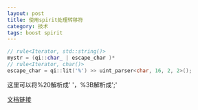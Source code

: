 ```yaml
---
layout: post
title: 使用spirit处理转移符
category: 技术
tags: boost spirit
---
```


```cpp
// rule<Iterator, std::string()>
mystr = (qi::char_ | escape_char )*
// rule<Iterator, char()>
escape_char = qi::lit('%') >> uint_parser<char, 16, 2, 2>();
```

这里可以将%20解析成' '，%3B解析成';'

[文档链接](http://www.boost.org/doc/libs/1_57_0/libs/spirit/doc/html/spirit/qi/reference/numeric/uint.html)